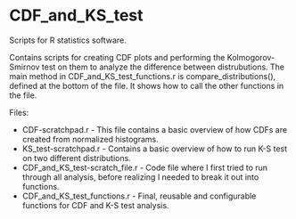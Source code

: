 CDF\_and\_KS\_test
=================

Scripts for R statistics software.

Contains scripts for creating CDF plots and performing the Kolmogorov-Smirnov test on them to analyze the difference between distrubutions.  The main method in CDF\_and\_KS\_test\_functions.r is compare\_distributions(), defined at the bottom of the file.  It shows how to call the other functions in the file.

Files:

* CDF-scratchpad.r - This file contains a basic overview of how CDFs are created from normalized histograms.
* KS\_test-scratchpad.r - Contains a basic overview of how to run K-S test on two different distributions.
* CDF\_and\_KS\_test-scratch\_file.r - Code file where I first tried to run through all analysis, before realizing I needed to break it out into functions.
* CDF\_and\_KS\_test\_functions.r - Final, reusable and configurable functions for CDF and K-S test analysis.